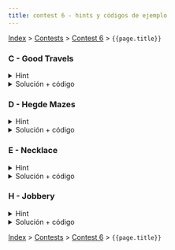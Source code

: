 ```yaml
---
title: contest 6 - hints y códigos de ejemplo
---
```


[Index](../index) > [Contests](../contests) > [Contest 6](../contests#contest-6) > ```{{page.title}}```

### C - Good Travels
<details> 
  <summary>Hint</summary>
  Notemos que si en el camino óptimo que buscamos se pasa por un nodo u, siempre será posible pasar por todos los nodos en la misma componente fuertemente conexa que u. De esta forma podemos como primer paso reducir el grafo original a un grafo alterno donde cada nodo corresponde a una componente fuertemente conexa en el grafo original y sólo nos quedamos con aristas que vayan de una componente a otra. Podemos asignar valor de diversión (fun) de cada componente como la suma de la diversión de los nodos que la componen.
</details>
<details> 
  <summary>Solución + código</summary>
  Haciendo uso del hint, es conocido que el grafo resultante debe ser un DAG (directed acyclic graph). Luego podemos obtener la respuesta pedida usandoi un DP sobre el grafo construido, donde devolvemos la maxima suma de diversiones en un camino de componentes que termine en la componente que corresponda a la ciudad de destino.
  <a href="https://github.com/BenjaminRubio/CompetitiveProgramming/blob/master/Problems/SPOJ/GoodTravels.cpp">Código de ejemplo</a>
</details>

### D - Hegde Mazes
<details> 
  <summary>Hint</summary>
  Si sólo existe un camino simple que une S y T entonces removiendo cualquier arista en el camino los nodos S y T quedarán desconectados, es decir, todas las aristas del camino que buscamos deben ser aristas de corte.
</details>
<details> 
  <summary>Solución + código</summary>
  Basta saber si existe un camino entre S y T que use sólo aristas de corte, para esto podemos usar Union Find uniendo dos nodos si hay una arista de corte entre ellos. Luego la respuesta es si los nodos estan unidos en el union find o no.
  <a href="https://github.com/BenjaminRubio/CompetitiveProgramming/blob/master/Problems/URI/HedgeMazes.cpp">Código de ejemplo</a>
</details>

### E - Necklace
<details> 
  <summary>Hint</summary>
  Siempre que haya un camino donde todas las aristas no sean de corte, se podrá construir un necklace, esto pues al no ser de corte existe otro camino que completa el ciclo para cada arista.
</details>
<details> 
  <summary>Solución + código</summary>
  Basta con encontrar y remover las aristas de corte y ver si después de ese proceso aún hay un camino entre S y T.
  <a href="https://github.com/BenjaminRubio/CompetitiveProgramming/blob/master/Problems/ICPC/Necklace.cpp">Código de ejemplo</a>
</details>

### H - Jobbery
<details> 
  <summary>Hint</summary>
  Notemos que si construimos el grafo dirigido que modela las relaciones, si una persona es peligrosa, todas las personas en su misma componente fuertemente conexa también serán peligrosas, pues pueden llegar a la primera persona y por tanto a todas las que él llega.
</details>
<details>
  <summary>Solución + código</summary>
  Podemos buscar las componentes fuertemente conexas y para cada una correr un dfs en todo el grafo desde un representante de la componente viendo a cuentos nodos se llega, si se llega a todos los N nodos, entonces todos los de la componente deben ser peligrosos.
  <a href="https://github.com/BenjaminRubio/CompetitiveProgramming/blob/master/Problems/Timus/Jobbery.cpp">Código de ejemplo</a>
</details>

<!-- <details> 
  <summary>Hint</summary>   
</details>
<details> 
  <summary>Solución + código</summary>
  <a href="">Código de ejemplo</a>
</details> -->

[Index](../index) > [Contests](../contests) > [Contest 6](../contests#contest-6) > ```{{page.title}}```
